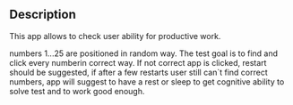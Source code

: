 ## Description

This app allows to check user ability for productive work.

numbers 1...25 are positioned in random way. The test goal is to find and click every numberin correct way. If not correct app is clicked, restart should be suggested, if after a few restarts user still can`t find correct numbers, app will suggest to have a rest or sleep to get cognitive ability to solve test and to work good enough.
